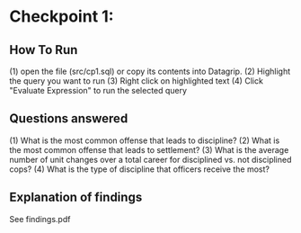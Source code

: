 # Checkpoint 1:

## How To Run

(1) open the file (src/cp1.sql) or copy its contents into Datagrip. 
(2) Highlight the query you want to run
(3) Right click on highlighted text
(4) Click "Evaluate Expression" to run the selected query

## Questions answered
(1) What is the most common offense that leads to discipline?
(2) What is the most common offense that leads to settlement?
(3) What is the average number of unit changes over a total career for disciplined vs. not disciplined cops?
(4) What is the type of discipline that officers receive the most?

## Explanation of findings
See findings.pdf




